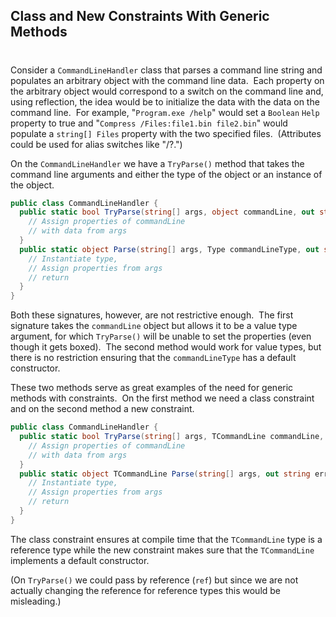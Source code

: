 ## Class and New Constraints With Generic Methods
#
Consider a ``` CommandLineHandler ``` class that parses a command line string and populates an arbitrary object with the command line data.  Each property on the arbitrary object would correspond to a switch on the command line and, using reflection, the idea would be to initialize the data with the data on the command line.  For example, "``` Program.exe /help ```" would set a ``` Boolean ``` ``` Help ``` property to true and "``` Compress /Files:file1.bin file2.bin ```" would populate a ``` string[] Files ``` property with the two specified files.  (Attributes could be used for alias switches like "/?.")

On the ``` CommandLineHandler ``` we have a ``` TryParse() ``` method that takes the command line arguments and either the type of the object or an instance of the object.

```csharp
public class CommandLineHandler {
  public static bool TryParse(string[] args, object commandLine, out string errorMessage) {
    // Assign properties of commandLine 
    // with data from args  
  }
  public static object Parse(string[] args, Type commandLineType, out string errorMessage) {
    // Instantiate type, 
    // Assign properties from args 
    // return
  }
}
```

Both these signatures, however, are not restrictive enough.  The first signature takes the ``` commandLine ``` object but allows it to be a value type argument, for which ``` TryParse() ``` will be unable to set the properties (even though it gets boxed).  The second method would work for value types, but there is no restriction ensuring that the ``` commandLineType ``` has a default constructor.

These two methods serve as great examples of the need for generic methods with constraints.  On the first method we need a class constraint and on the second method a new constraint.

```csharp
public class CommandLineHandler {
  public static bool TryParse(string[] args, TCommandLine commandLine, out string errorMessage) where TCommandLine: class {
    // Assign properties of commandLine 
    // with data from args  
  }
  public static object TCommandLine Parse(string[] args, out string errorMessage) where TCommandLine: new() {
    // Instantiate type, 
    // Assign properties from args 
    // return  
  }
}
```

The class constraint ensures at compile time that the ``` TCommandLine ``` type is a reference type while the new constraint makes sure that the ``` TCommandLine ``` implements a default constructor.

(On ``` TryParse() ``` we could pass by reference (``` ref ```) but since we are not actually changing the reference for reference types this would be misleading.)
